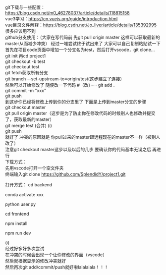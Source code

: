git下载与一些配置：https://blog.csdn.net/m0_46278037/article/details/118815158  
vue3学习：https://cn.vuejs.org/guide/introduction.html  
vue目录文件解释：https://blog.csdn.net/Jo_liver/article/details/135392995 很多应该用不到  
github分支使用：（大家在写代码前 先git pull origin master 这样可以获取最新的master从而减少冲突）
经过一堆尝试终于试出来了 大家可以自己复制粘贴试一下   
首先在项目code页面中增加一个分支名为test，然后打开vscode，git clone...  
git init  再cd project1  
git checkout -b test  
git checkout test  
git fetch获取所有分支  
git branch --set-upstream-to=origin/test(这步建立了连接）  
然后可以开始修改了  随便改一下代码 #（改）····· 
git add .  
git commit -m "xxx"  
git push  
到这步你已经将修改上传到你的分支里了 下面是上传到master分支的步骤  
git checkout master  
git pull origin master（这步是为了防止你在修改代码的时候别人也修改并提交了，获取最新的master）  
git merge test  (合并) (i)  
git push  
就好了 
冲突的原因就是 你pull过来的master跟远程现在的master不一样（被别人改了）  
注意git checkout master这步以及以后的几步 要确认你的代码基本无误之后 再进行  
下载方式：  
先用vscode打开一个空文件夹  
终端输入git clone https://github.com/SplendidY/project1.git  

打开方式：
cd backend   
   
conda activate xxx   
   
python user.py   
   
cd frontend

npm install  
  
npm run dev 
  
(i)  
经过好多好多次尝试  
在冲突的时候会出现一个让你修改的界面（vscode）  
然后就根据显示的修改冲突就好  
然后再次git add/commit/push就好啦lalalalala！！！  
